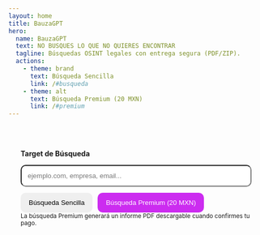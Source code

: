 ```yaml
---
layout: home
title: BauzaGPT
hero:
  name: BauzaGPT
  text: NO BUSQUES LO QUE NO QUIERES ENCONTRAR
  tagline: Búsquedas OSINT legales con entrega segura (PDF/ZIP).
  actions:
    - theme: brand
      text: Búsqueda Sencilla
      link: /#busqueda
    - theme: alt
      text: Búsqueda Premium (20 MXN)
      link: /#premium
---
```


<div id="busqueda"></div>

<div style="margin: 24px 0; padding: 24px; border-radius: 14px; background: rgba(255,255,255,.05);">
  <p><strong>Target de Búsqueda</strong></p>
  <input id="target" placeholder="ejemplo.com, empresa, email..." style="padding:12px;border-radius:10px;width:min(560px,100%);">
  <div style="margin-top:12px; display:flex; gap:10px; flex-wrap: wrap;">
    <button id="btn-basic" style="padding:12px 16px;border-radius:10px;border:0;cursor:pointer;">Búsqueda Sencilla</button>
    <button id="btn-pro" style="padding:12px 16px;border-radius:10px;border:0;cursor:pointer;background:#cc2cf0;color:#fff;">Búsqueda Premium (20 MXN)</button>
  </div>
  <small>La búsqueda Premium generará un informe PDF descargable cuando confirmes tu pago.</small>
</div>

<script setup>
const API = 'https://TU-API.onrender.com' // cámbialo luego
const q = s => document.querySelector(s)

window.addEventListener('DOMContentLoaded', () => {
  q('#btn-basic')?.addEventListener('click', async () => {
    const target = q('#target').value.trim()
    if (!target) return alert('Escribe un target')
    console.log('Básica ->', target)
  })
  q('#btn-pro')?.addEventListener('click', async () => {
    const target = q('#target').value.trim()
    if (!target) return alert('Escribe un target')
    console.log('Premium ->', target)
  })
})
</script>
